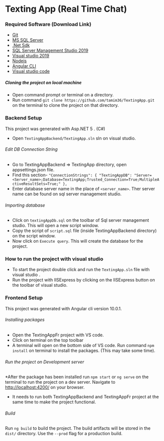 
# Texting App (Real Time Chat)


### Required Software (Download Link)
* [Git](https://git-scm.com/downloads)
* [MS SQL Server](https://www.microsoft.com/en-us/sql-server/sql-server-downloads)
* [.Net Sdk](https://dotnet.microsoft.com/download)
* [SQL Server Management Studio 2019](https://docs.microsoft.com/en-us/sql/ssms/download-sql-server-management-studio-ssms?view=sql-server-ver15)
* [Visual studio 2019](https://visualstudio.microsoft.com/downloads/)
* [Nodejs](https://nodejs.org/en/)
* [Angular CLI](https://github.com/angular/angular-cli)
* [Visual studio code](https://visualstudio.microsoft.com/downloads/)

##### Cloning the project on local machine
* Open command prompt or terminal on a directory.
* Run command `git clone https://github.com/tamim36/TextingApp.git` on the terminal to clone the project on that directory.

### Backend Setup
This project was generated with Asp.NET 5 . (C#)
* Open `TextingAppBackend/TextingApp.sln` sln on visual studio.

###### Edit DB Connection String
* Go to TextingAppBackend => TextingApp directory, open appsettings.json file.
* Find this section- 
`"ConnectionStrings": {
    "TextingAppDB": "Server=<Server_name>;Database=TextingApp;Trusted_Connection=True;MultipleActiveResultSets=True;"
  },`
* Enter database server name in the place of `<server_name>`.
Ther server name can be found on sql server management studio.

###### Importing database
* Click on `textingAppDb.sql` on the toolbar of Sql server management studio. This will open a new script window.
* Copy the script of `script.sql` file (inside TextingAppBackend directory) on the script window.
* Now click on `Execute query`. This will create the database for the project.

### How to run the project with visual studio
* To start the project double click and run the `TextingApp.sln` file with visual studio .
* Run the project with IISExpress by clicking on the IISExpress button on the toolbar of visual studio.

### Frontend Setup

This project was generated with Angular cli  version 10.0.1.
###### Installing packages
* Open the TextingAppFr project with VS code.
* Click on terminal on the top toolbar
* A terminal will open on the bottom side of VS code. Run command `npm install` on terminal to install the packages. (This may take some time).

###### Run the project on Development server

*After the package has been installed run `npm start` or `ng serve` on the terminal to run the project on a dev server. Navigate to [http://localhost:4200/](http://localhost:4200/) on your browser.
* It needs to run both TextingAppBackend and TextingAppFr project at the same time to make the project functional.

###### Build

Run `ng build` to build the project. The build artifacts will be stored in the `dist/` directory. Use the `--prod` flag for a production build.
